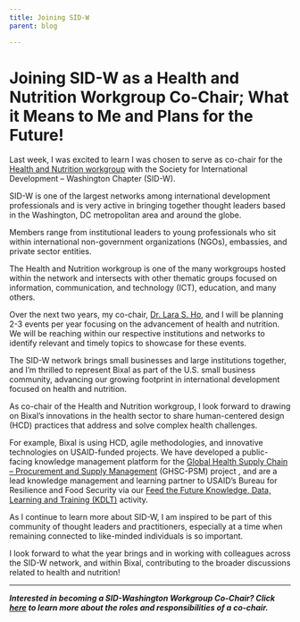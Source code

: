 ```yaml
---
title: Joining SID-W
parent: blog

---
```


# Joining SID-W as a Health and Nutrition Workgroup Co-Chair; What it Means to Me and Plans for the Future!

Last week, I was excited to learn I was chosen to serve as co-chair for the  [Health and Nutrition workgroup](https://sidw.org/workgroups/health-nutrition)  with the Society for International Development – Washington Chapter (SID-W).

SID-W is one of the largest networks among international development professionals and is very active in bringing together thought leaders based in the Washington, DC metropolitan area and around the globe.

Members range from institutional leaders to young professionals who sit within international non-government organizations (NGOs), embassies, and private sector entities.

The Health and Nutrition workgroup is one of the many workgroups hosted within the network and intersects with other thematic groups focused on information, communication, and technology (ICT), education, and many others.

Over the next two years, my co-chair,  [Dr. Lara S. Ho](https://sidw.org/dr-lara-s-ho-mhs-phd-rn), and I will be planning 2-3 events per year focusing on the advancement of health and nutrition. We will be reaching within our respective institutions and networks to identify relevant and timely topics to showcase for these events.

The SID-W network brings small businesses and large institutions together, and I’m thrilled to represent Bixal as part of the U.S. small business community, advancing our growing footprint in international development focused on health and nutrition.

As co-chair of the Health and Nutrition workgroup, I look forward to drawing on Bixal’s innovations in the health sector to share human-centered design (HCD) practices that address and solve complex health challenges.

For example, Bixal is using HCD, agile methodologies, and innovative technologies on USAID-funded projects. We have developed a public-facing knowledge management platform for the  [Global Health Supply Chain – Procurement and Supply Management](https://www.ghsupplychain.org/)  (GHSC-PSM) project , and are a lead knowledge management and learning partner to USAID’s Bureau for Resilience and Food Security via our  [Feed the Future Knowledge, Data, Learning and Training (KDLT)](https://legacy.bixal.com/blog-post/bixal-awarded-usaid-feed-future-kdlt-contract)  activity.

As I continue to learn more about SID-W, I am inspired to be part of this community of thought leaders and practitioners, especially at a time when remaining connected to like-minded individuals is so important.

I look forward to what the year brings and in working with colleagues across the SID-W network, and within Bixal, contributing to the broader discussions related to health and nutrition!

---

**_Interested in becoming a SID-Washington Workgroup Co-Chair? Click [here](https://sidw.org/call-applications-workgroup-co-chairs)  to learn more about the roles and responsibilities of a co-chair._**
<!--stackedit_data:
eyJwcm9wZXJ0aWVzIjoidGl0bGU6ID4tXG4gIEpvaW5pbmcgU0
lELVcgYXMgYSBIZWFsdGggYW5kIE51dHJpdGlvbiBXb3JrZ3Jv
dXAgQ28tQ2hhaXI7IFdoYXQgaXQgTWVhbnMgdG9cbiAgTWUgYW
5kIFBsYW5zIGZvciB0aGUgRnV0dXJlIVxuYXV0aG9yOiBTdGVw
aGFuaWUgVmFzcXVlelxuZGF0ZTogJzIwMjAtMDUtMjcnXG4iLC
JoaXN0b3J5IjpbODkwMTYxNzk5XX0=
-->